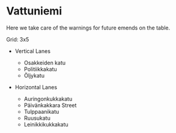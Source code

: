 # Vattuniemi

Here we take care of the warnings for future emends on the table.

Grid: 3x5

* Vertical Lanes
    - Osakkeiden katu
    - Politiikkakatu
    - Öljykatu

* Horizontal Lanes
    - Auringonkukkakatu
    - Päivänkakkara Street
    - Tulppaanikatu
    - Ruusukatu
    - Leinikkikukkakatu
